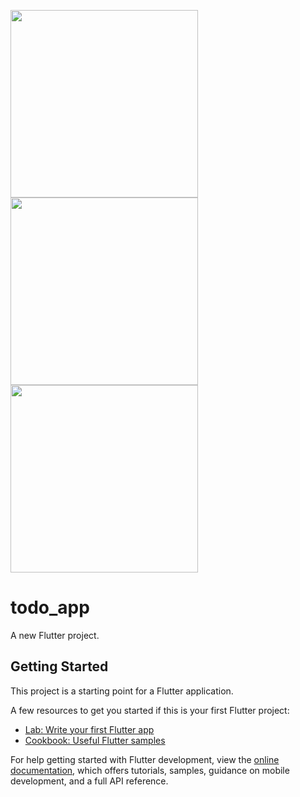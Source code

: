 <img src="https://user-images.githubusercontent.com/79658728/228674238-1d6bd555-d2e8-4ec7-9f81-77a21b0b0fbd.png" width="300" > <img src="https://user-images.githubusercontent.com/79658728/228674184-8c2164ab-b645-4a05-bd09-5acecf93f206.png" width="300" > <img src="https://user-images.githubusercontent.com/79658728/228674995-eb84857d-61fa-4d20-b145-253fd7c5010d.png" width="300" >

# todo_app

A new Flutter project.

## Getting Started

This project is a starting point for a Flutter application.

A few resources to get you started if this is your first Flutter project:

- [Lab: Write your first Flutter app](https://docs.flutter.dev/get-started/codelab)
- [Cookbook: Useful Flutter samples](https://docs.flutter.dev/cookbook)

For help getting started with Flutter development, view the
[online documentation](https://docs.flutter.dev/), which offers tutorials,
samples, guidance on mobile development, and a full API reference.
